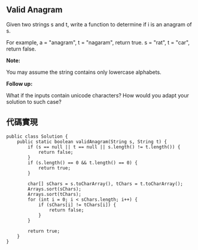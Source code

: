 ## Valid Anagram

Given two strings s and t, write a function to determine if i is an anagram of s.

For example, a = "anagram", t = "nagaram", return true. s = "rat", t = "car", return false.

**Note:** 

You may assume the string contains only lowercase alphabets.

**Follow up:**

What if the inputs contain unicode characters? How would you adapt your solution to such case?

## 代碼實現

```
public class Solution {
    public static boolean validAnagram(String s, String t) {
        if (s == null || t == null || s.length() != t.length()) {
            return false;
        }
        if (s.length() == 0 && t.length() == 0) {
            return true;
        } 

        char[] sChars = s.toCharArray(), tChars = t.toCharArray();
        Arrays.sort(sChars);
        Arrays.sort(tChars);
        for (int i = 0; i < sChars.length; i++) {
            if (sChars[i] != tChars[i]) {
                return false;
            }
        }

        return true;
    }
}
```
